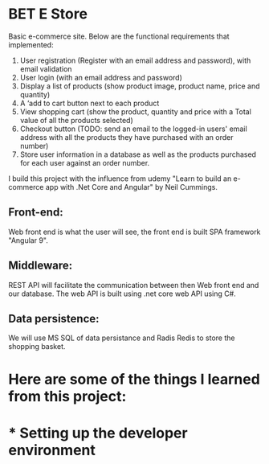 # BET E Store

Basic e-commerce site. Below are the functional requirements that implemented:
1. User registration (Register with an email address and password),
with email validation
2. User login (with an email address and password)
3. Display a list of products (show product image, product name, price and quantity)
4. A ‘add to cart button next to each product
5. View shopping cart (show the product, quantity and price with a Total value of all the
products selected)
6. Checkout button (TODO: send an email to the logged-in users' email address with all the
products they have purchased with an order number)
7. Store user information in a database as well as the products purchased for each user
against an order number.

I build this project with the influence from udemy "Learn to build an e-commerce app with .Net Core and Angular" by Neil Cummings.

## Front-end:
Web front end is what the user will see, the front end is built SPA framework "Angular 9".

## Middleware:
REST API will facilitate the communication between then Web front end and our
database. The web API is built using .net core web API using C#. 


## Data persistence:
We will use MS SQL of data persistance and Radis Redis to store the shopping basket.


# Here are some of the things I learned from this project:

# * Setting up the developer environment
    


